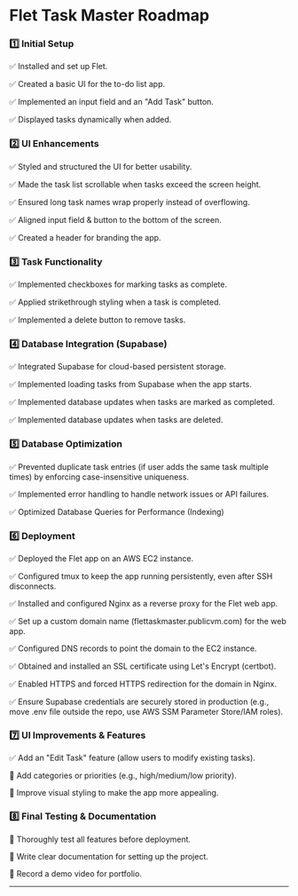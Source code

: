 # Flet Task Master Roadmap

### 1️⃣ Initial Setup

✅ Installed and set up Flet.

✅ Created a basic UI for the to-do list app.

✅ Implemented an input field and an "Add Task" button.

✅ Displayed tasks dynamically when added.

### 2️⃣ UI Enhancements

✅ Styled and structured the UI for better usability.

✅ Made the task list scrollable when tasks exceed the screen height.

✅ Ensured long task names wrap properly instead of overflowing.

✅ Aligned input field & button to the bottom of the screen.

✅ Created a header for branding the app.

### 3️⃣ Task Functionality

✅ Implemented checkboxes for marking tasks as complete.

✅ Applied strikethrough styling when a task is completed.

✅ Implemented a delete button to remove tasks.

### 4️⃣ Database Integration (Supabase)

✅ Integrated Supabase for cloud-based persistent storage.

✅ Implemented loading tasks from Supabase when the app starts.

✅ Implemented database updates when tasks are marked as completed.

✅ Implemented database updates when tasks are deleted.

### 5️⃣ Database Optimization

✅ Prevented duplicate task entries (if user adds the same task multiple times) by enforcing case-insensitive uniqueness.

✅ Implemented error handling to handle network issues or API failures.

✅ Optimized Database Queries for Performance (Indexing)

### 6️⃣ Deployment

✅ Deployed the Flet app on an AWS EC2 instance.

✅ Configured tmux to keep the app running persistently, even after SSH disconnects.

✅ Installed and configured Nginx as a reverse proxy for the Flet web app.

✅ Set up a custom domain name (flettaskmaster.publicvm.com) for the web app.

✅ Configured DNS records to point the domain to the EC2 instance.

✅ Obtained and installed an SSL certificate using Let's Encrypt (certbot).

✅ Enabled HTTPS and forced HTTPS redirection for the domain in Nginx.

✅ Ensure Supabase credentials are securely stored in production (e.g., move .env file outside the repo, use AWS SSM Parameter Store/IAM roles).

### 7️⃣ UI Improvements & Features

✅ Add an "Edit Task" feature (allow users to modify existing tasks).

🔲 Add categories or priorities (e.g., high/medium/low priority).

🔲 Improve visual styling to make the app more appealing.

### 8️⃣ Final Testing & Documentation

🔲 Thoroughly test all features before deployment.

🔲 Write clear documentation for setting up the project.

🔲 Record a demo video for portfolio.

---


